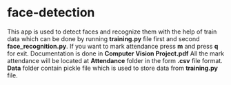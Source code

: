 # face-detection
This app is used to detect faces and recognize them with the help of train data which can be done by running <strong>training.py</strong> file first and second <strong>face_recognition.py</strong>.
If you want to mark attendance press <strong>m</strong> and press <strong>q</strong> for exit. 
Documentation is done in <strong>Computer Vision Project.pdf</strong>
All the mark attendance will be located at <strong>Attendance</strong> folder in the form <strong>.csv</strong> file format.
<strong>Data</strong> folder contain pickle file which is used to store data from <strong>training.py</strong> file.
